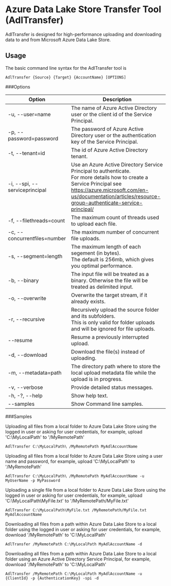 # Azure Data Lake Store Transfer Tool (AdlTransfer)AdlTransfer is designed for high-performance uploading and downloading data to and from Microsoft Azure Data Lake Store.## UsageThe basic command line syntax for the AdlTransfer tool is    AdlTransfer {Source} {Target} {AccountName} [OPTIONS]###Options| Option | Description || --- | --- || -u, --user=name | The name of Azure Active Directory user or the client id of the Service Principal. || -p, --password=password | The password of Azure Active Directory user or the authentication key of the Service Principal. || -t, --tenant=id | The id of Azure Active Directory tenant. || -i, --spi, --serviceprincipal | Use an Azure Active Directory Service Principal to authenticate.<br/> For more details how to create a Service Principal see https://azure.microsoft.com/en-us/documentation/articles/resource-group-authenticate-service-principal/ || -f, --filethreads=count | The maximum count of threads used to upload each file. || -c, --concurrentfiles=number | The maximum number of concurrent file uploads. || -s, --segment=length | The maximum length of each segement (in bytes).<br/> The default is 256mb, which gives you optimal performance. || -b, --binary | The input file will be treated as a binary. Otherwise the file will be treated as delimited input. || -o, --overwrite | Overwrite the target stream, if it already exists. || -r, --recursive | Recursively upload the source folder and its subfolders.<br/> This is only valid for folder uploads and will be ignored for file uploads. || --resume | Resume a previously interrupted upload. || -d, --download | Download the file(s) instead of uploading. || -m, --metadata=path | The directory path where to store the local upload metadata file while the upload is in progress. || -v, --verbose | Provide detailed status messages. || -h, -?, --help | Show help text. || --samples | Show Command line samples. |###SamplesUploading all files from a local folder to Azure Data Lake Store using the logged in user or asking for user credentials, for example, upload 'C:\MyLocalPath\' to '/MyRemotePath'    AdlTransfer C:\MyLocalPath\ /MyRemotePath MyAdlAccountNameUploading all files from a local folder to Azure Data Lake Store using a user name and password, for example, upload 'C:\MyLocalPath\' to '/MyRemotePath'    AdlTransfer C:\MyLocalPath\ /MyRemotePath MyAdlAccountName -u MyUserName -p MyPasswordUploading a single file from a local folder to Azure Data Lake Store using the logged in user or asking for user credentials, for example, upload 'C:\MyLocalPath\MyFile.txt' to '/MyRemotePath/MyFile.txt'    AdlTransfer C:\MyLocalPath\MyFile.txt /MyRemotePath/MyFile.txt MyAdlAccountNameDownloading all files from a path within Azure Data Lake Store to a local folder using the logged in user or asking for user credentials, for example, download '/MyRemotePath' to 'C:\MyLocalPath\'    AdlTransfer /MyRemotePath C:\MyLocalPath MyAdlAccountName -dDownloading all files from a path within Azure Data Lake Store to a local folder using an Azure Active Directory Service Principal, for example, download '/MyRemotePath' to 'C:\MyLocalPath\'    AdlTransfer /MyRemotePath C:\MyLocalPath MyAdlAccountName -u {ClientId} -p {AuthenticationKey} -spi -d